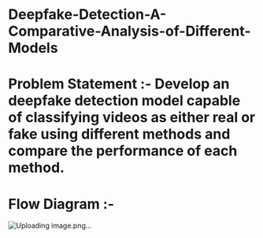 # Deepfake-Detection-A-Comparative-Analysis-of-Different-Models

# Problem Statement :- Develop an deepfake detection model capable of classifying videos as either real or fake using different methods and compare the performance of each method.

# Flow Diagram :- 
![Uploading image.png…]()

